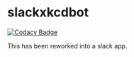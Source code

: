 # slackxkcdbot

[![Codacy Badge](https://api.codacy.com/project/badge/Grade/43bb0d6a45e849738b70886b5fdfd9b8)](https://app.codacy.com/manual/Peter-McKinney/slackxkcdbot?utm_source=github.com&utm_medium=referral&utm_content=Peter-McKinney/slackxkcdbot&utm_campaign=Badge_Grade_Dashboard)

This has been reworked into a slack app.
